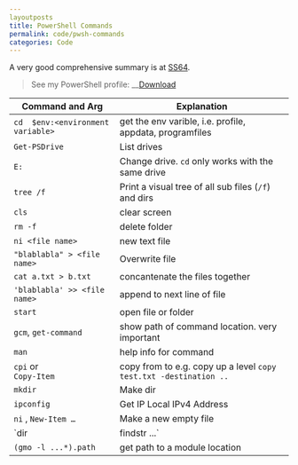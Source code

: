 ```yaml
---
layoutposts
title: PowerShell Commands
permalink: code/pwsh-commands
categories: Code
---
```


A very good comprehensive summary is at [SS64](https://ss64.com/ps/).

> See my PowerShell profile: __[Download](../../../assets/pwsh.ps1)

Command and Arg | Explanation
-|-
`cd  $env:<environment variable>`| get the env varible, i.e. profile, appdata, programfiles
`Get-PSDrive` | List drives
`E:` | Change drive. `cd` only works with the same drive
`tree /f` | Print a visual tree of all sub files (`/f`) and dirs 
`cls` | clear screen
`rm -f` | delete folder
`ni <file name> `| new text file
`"blablabla" > <file name>`  | Overwrite file
`cat a.txt > b.txt` | concantenate the files together
`'blablabla' >> <file name>` | append to next line of file
`start` | open file or folder
`gcm`, `get-command` | show path of command location. very important
 `man `|  help info for command
 `cpi` or<br>`Copy-Item` | copy from to e.g. copy up a level `copy  test.txt -destination ..`
`mkdir` | Make dir
`ipconfig`| Get IP Local IPv4 Address
 `ni` , `New-Item …`| Make a new empty file
`dir | findstr ...`  | search the current dir for the string '...'
`(gmo -l ...*).path` | get path to a module location







